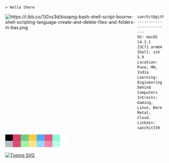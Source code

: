 ```shell
> Hello there
```
<img align="left" src="https://images-wixmp-ed30a86b8c4ca887773594c2.wixmp.com/f/cfaac04b-38ee-4f3b-9b98-fe2d477531d4/d7en4bm-07209abb-bfea-4bfe-bae3-d3062f420d6e.png/v1/fill/w_1192,h_670/hackintosh_logo_by_wizkid49_d7en4bm-pre.png?token=eyJ0eXAiOiJKV1QiLCJhbGciOiJIUzI1NiJ9.eyJzdWIiOiJ1cm46YXBwOjdlMGQxODg5ODIyNjQzNzNhNWYwZDQxNWVhMGQyNmUwIiwiaXNzIjoidXJuOmFwcDo3ZTBkMTg4OTgyMjY0MzczYTVmMGQ0MTVlYTBkMjZlMCIsIm9iaiI6W1t7ImhlaWdodCI6Ijw9MTA4MCIsInBhdGgiOiJcL2ZcL2NmYWFjMDRiLTM4ZWUtNGYzYi05Yjk4LWZlMmQ0Nzc1MzFkNFwvZDdlbjRibS0wNzIwOWFiYi1iZmVhLTRiZmUtYmFlMy1kMzA2MmY0MjBkNmUucG5nIiwid2lkdGgiOiI8PTE5MjAifV1dLCJhdWQiOlsidXJuOnNlcnZpY2U6aW1hZ2Uub3BlcmF0aW9ucyJdfQ.ZjGtashhXNXOhKW-gFrNsaKmr51ZDftmW0L-40LPA0g" alt="https://i.ibb.co/7jGvs3d/kisspng-bash-shell-script-bourne-shell-scripting-language-create-and-delete-files-and-folders-in-bas.png" width="420" /> 

```shell
sanchit@github
-------------------------
OS: macOS 14.2.1 23C71 arm64
Shell: zsh 5.9
Location: Pune, MH, India
Learning: Engineering behind Computers
Intrests: Gaming, Linux, Bare Metal, Cloud.
Linkdin: sanchit339
```

<p align="left">
    <img src="./ColourProfile.jpg" width="200" height="40"></img>
</p>

[![Typing SVG](https://readme-typing-svg.demolab.com?font=Fira+Code&pause=1000&random=false&width=435&lines=Welcome+to+Sanchit's+GitHub+Profile)](https://git.io/typing-svg)
